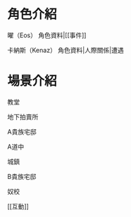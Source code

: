 # 角色介紹

曜（Eos）
角色資料|[[事件]]


卡納斯（Kenaz）
角色資料|人際關係|遭遇


# 場景介紹
教堂

地下拍賣所

A貴族宅邸

A道中

城鎮

B貴族宅邸

奴校


[[互動]]